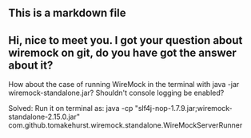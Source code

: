 ## This is a markdown file

## Hi, nice to meet you. I got your question about wiremock on git, do you have got the answer about it?

How about the case of running WireMock in the terminal with java -jar wiremock-standalone.jar? Shouldn't console logging be enabled?

Solved:
Run it on terminal as:
java -cp "slf4j-nop-1.7.9.jar;wiremock-standalone-2.15.0.jar" com.github.tomakehurst.wiremock.standalone.WireMockServerRunner
